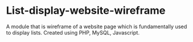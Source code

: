 # List-display-website-wireframe
A module that is wireframe of a website page which is fundamentally used to display lists. Created using PHP, MySQL, Javascript.
